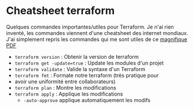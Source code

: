 # Cheatsheet terraform

Quelques commandes importantes/utiles pour Terraform. Je n'ai rien
inventé, les commandes viennent d'une cheatsheet des internet mondiaux.
J'ai simplement repris les commandes qui me sont utiles de ce [magnifique PDF](https://justinoconnorcodes.files.wordpress.com/2021/09/terraform-cheatsheet-1.pdf)

  * `terraform version` : Obtenir la version de terraform
  * `terraform get -update=true` : Update les modules d'un projet
  * `terraform validate` : Valide la syntaxe d'un Terraform
  * `terraform fmt` : Formate notre terraform (très pratique pour
  * avoir une uniformité entre collaborateurs)
  * `terraform plan` : Montre les modifications
  * `terraform apply` : Applique les modifications
    * `-auto-approve` applique automatiquement les modifs
